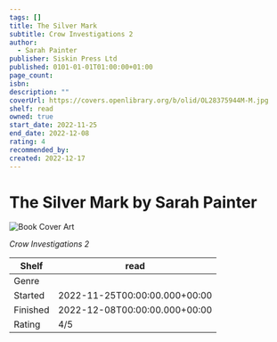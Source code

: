 ```yaml
---
tags: []
title: The Silver Mark
subtitle: Crow Investigations 2
author:
  - Sarah Painter
publisher: Siskin Press Ltd
published: 0101-01-01T01:00:00+01:00
page_count: 
isbn: 
description: ""
coverUrl: https://covers.openlibrary.org/b/olid/OL28375944M-M.jpg
shelf: read
owned: true
start_date: 2022-11-25
end_date: 2022-12-08
rating: 4
recommended_by: 
created: 2022-12-17
---
```


# The Silver Mark by Sarah Painter

![Book Cover Art](https://covers.openlibrary.org/b/olid/OL28375944M-M.jpg)

_Crow Investigations 2_

| Shelf | read |
| --- | --- |
| Genre |  |
| Started | 2022-11-25T00:00:00.000+00:00 |
| Finished | 2022-12-08T00:00:00.000+00:00 |
| Rating | 4/5 |

